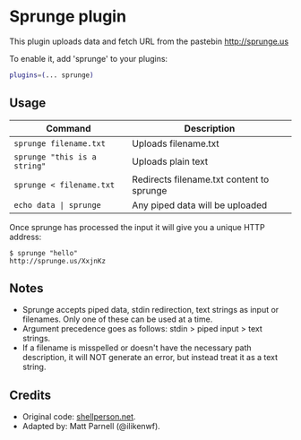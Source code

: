 # Sprunge plugin

This plugin uploads data and fetch URL from the pastebin http://sprunge.us

To enable it, add 'sprunge' to your plugins:

```zsh
plugins=(... sprunge)
```

## Usage

| Command                      | Description                               |
|------------------------------|-------------------------------------------|
| `sprunge filename.txt`       | Uploads filename.txt                      |
| `sprunge "this is a string"` | Uploads plain text                        |
| `sprunge < filename.txt`     | Redirects filename.txt content to sprunge |
| `echo data \| sprunge`       | Any piped data will be uploaded           |

Once sprunge has processed the input it will give you a unique HTTP address:

```console
$ sprunge "hello"
http://sprunge.us/XxjnKz
```

## Notes

- Sprunge accepts piped data, stdin redirection, text strings as input or filenames.
  Only one of these can be used at a time.
- Argument precedence goes as follows: stdin > piped input > text strings.
- If a filename is misspelled or doesn't have the necessary path description, it will NOT
  generate an error, but instead treat it as a text string.

## Credits

- Original code: [shellperson.net](https://web.archive.org/web/20190910065842/https://www.shellperson.net/sprunge-pastebin-script/).
- Adapted by: Matt Parnell (@ilikenwf).
